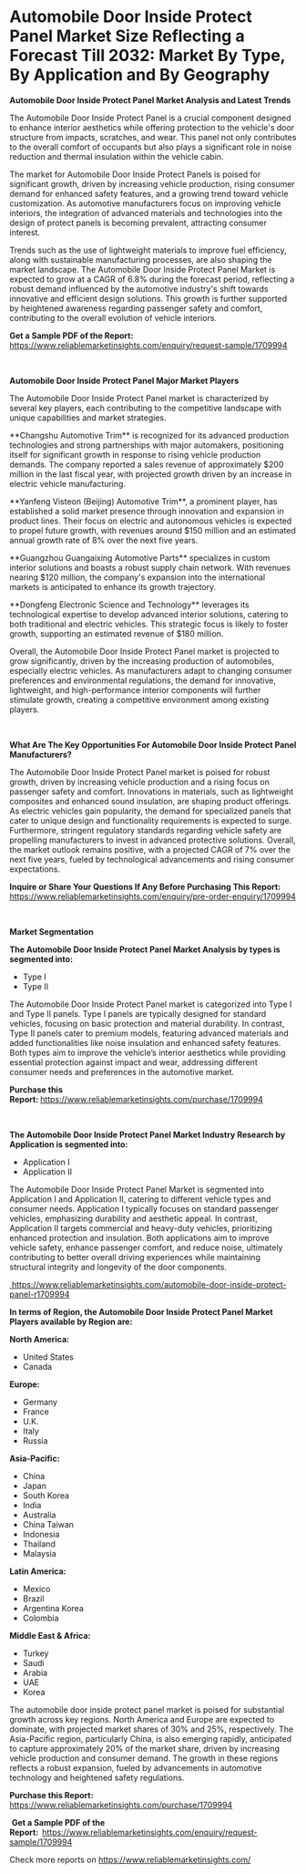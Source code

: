 <p><h1>Automobile Door Inside Protect Panel Market Size Reflecting a Forecast Till 2032: Market By Type, By Application and By Geography</h1></p><p><strong>Automobile Door Inside Protect Panel Market Analysis and Latest Trends</strong></p>
<p><p>The Automobile Door Inside Protect Panel is a crucial component designed to enhance interior aesthetics while offering protection to the vehicle's door structure from impacts, scratches, and wear. This panel not only contributes to the overall comfort of occupants but also plays a significant role in noise reduction and thermal insulation within the vehicle cabin.</p><p>The market for Automobile Door Inside Protect Panels is poised for significant growth, driven by increasing vehicle production, rising consumer demand for enhanced safety features, and a growing trend toward vehicle customization. As automotive manufacturers focus on improving vehicle interiors, the integration of advanced materials and technologies into the design of protect panels is becoming prevalent, attracting consumer interest.</p><p>Trends such as the use of lightweight materials to improve fuel efficiency, along with sustainable manufacturing processes, are also shaping the market landscape. The Automobile Door Inside Protect Panel Market is expected to grow at a CAGR of 6.8% during the forecast period, reflecting a robust demand influenced by the automotive industry's shift towards innovative and efficient design solutions. This growth is further supported by heightened awareness regarding passenger safety and comfort, contributing to the overall evolution of vehicle interiors.</p></p>
<p><strong>Get a Sample PDF of the Report:&nbsp;</strong> <a href="https://www.reliablemarketinsights.com/enquiry/request-sample/1709994?utm_campaign=3218&utm_medium=2&utm_source=Github&utm_content=ia&utm_term=27032025&utm_id=automobile-door-inside-protect-panel">https://www.reliablemarketinsights.com/enquiry/request-sample/1709994</a></p>
<p>&nbsp;</p>
<p><strong>Automobile Door Inside Protect Panel Major Market Players</strong></p>
<p><p>The Automobile Door Inside Protect Panel market is characterized by several key players, each contributing to the competitive landscape with unique capabilities and market strategies. </p><p>**Changshu Automotive Trim** is recognized for its advanced production technologies and strong partnerships with major automakers, positioning itself for significant growth in response to rising vehicle production demands. The company reported a sales revenue of approximately $200 million in the last fiscal year, with projected growth driven by an increase in electric vehicle manufacturing.</p><p>**Yanfeng Visteon (Beijing) Automotive Trim**, a prominent player, has established a solid market presence through innovation and expansion in product lines. Their focus on electric and autonomous vehicles is expected to propel future growth, with revenues around $150 million and an estimated annual growth rate of 8% over the next five years.</p><p>**Guangzhou Guangaixing Automotive Parts** specializes in custom interior solutions and boasts a robust supply chain network. With revenues nearing $120 million, the company's expansion into the international markets is anticipated to enhance its growth trajectory.</p><p>**Dongfeng Electronic Science and Technology** leverages its technological expertise to develop advanced interior solutions, catering to both traditional and electric vehicles. This strategic focus is likely to foster growth, supporting an estimated revenue of $180 million.</p><p>Overall, the Automobile Door Inside Protect Panel market is projected to grow significantly, driven by the increasing production of automobiles, especially electric vehicles. As manufacturers adapt to changing consumer preferences and environmental regulations, the demand for innovative, lightweight, and high-performance interior components will further stimulate growth, creating a competitive environment among existing players.</p></p>
<p>&nbsp;</p>
<p><strong>What Are The Key Opportunities For Automobile Door Inside Protect Panel Manufacturers?</strong></p>
<p><p>The Automobile Door Inside Protect Panel market is poised for robust growth, driven by increasing vehicle production and a rising focus on passenger safety and comfort. Innovations in materials, such as lightweight composites and enhanced sound insulation, are shaping product offerings. As electric vehicles gain popularity, the demand for specialized panels that cater to unique design and functionality requirements is expected to surge. Furthermore, stringent regulatory standards regarding vehicle safety are propelling manufacturers to invest in advanced protective solutions. Overall, the market outlook remains positive, with a projected CAGR of 7% over the next five years, fueled by technological advancements and rising consumer expectations.</p></p>
<p><strong>Inquire or Share Your Questions If Any Before Purchasing This Report:</strong> <a href="https://www.reliablemarketinsights.com/enquiry/pre-order-enquiry/1709994?utm_campaign=3218&utm_medium=2&utm_source=Github&utm_content=ia&utm_term=27032025&utm_id=automobile-door-inside-protect-panel">https://www.reliablemarketinsights.com/enquiry/pre-order-enquiry/1709994</a></p>
<p>&nbsp;</p>
<p><strong>Market Segmentation</strong></p>
<p><strong>The Automobile Door Inside Protect Panel Market Analysis by types is segmented into:</strong></p>
<p><ul><li>Type I</li><li>Type II</li></ul></p>
<p><p>The Automobile Door Inside Protect Panel market is categorized into Type I and Type II panels. Type I panels are typically designed for standard vehicles, focusing on basic protection and material durability. In contrast, Type II panels cater to premium models, featuring advanced materials and added functionalities like noise insulation and enhanced safety features. Both types aim to improve the vehicle’s interior aesthetics while providing essential protection against impact and wear, addressing different consumer needs and preferences in the automotive market.</p></p>
<p><strong>Purchase this Report:&nbsp;</strong><a href="https://www.reliablemarketinsights.com/purchase/1709994?utm_campaign=3218&utm_medium=2&utm_source=Github&utm_content=ia&utm_term=27032025&utm_id=automobile-door-inside-protect-panel">https://www.reliablemarketinsights.com/purchase/1709994</a></p>
<p>&nbsp;</p>
<p><strong>The Automobile Door Inside Protect Panel Market Industry Research by Application is segmented into:</strong></p>
<p><ul><li>Application I</li><li>Application II</li></ul></p>
<p><p>The Automobile Door Inside Protect Panel Market is segmented into Application I and Application II, catering to different vehicle types and consumer needs. Application I typically focuses on standard passenger vehicles, emphasizing durability and aesthetic appeal. In contrast, Application II targets commercial and heavy-duty vehicles, prioritizing enhanced protection and insulation. Both applications aim to improve vehicle safety, enhance passenger comfort, and reduce noise, ultimately contributing to better overall driving experiences while maintaining structural integrity and longevity of the door components.</p></p>
<p><a href="https://www.reliablemarketinsights.com/automobile-door-inside-protect-panel-r1709994?utm_campaign=3218&utm_medium=2&utm_source=Github&utm_content=ia&utm_term=27032025&utm_id=automobile-door-inside-protect-panel">&nbsp;https://www.reliablemarketinsights.com/automobile-door-inside-protect-panel-r1709994</a></p>
<p><strong>In terms of Region, the Automobile Door Inside Protect Panel Market Players available by Region are:</strong></p>
<p>
    <p> <strong> North America: </strong>
        <ul>
            <li>United States</li>
            <li>Canada</li>
        </ul>
        </p> 
    <p> <strong> Europe: </strong>
        <ul>
            <li>Germany</li>
            <li>France</li>
            <li>U.K.</li>
            <li>Italy</li>
            <li>Russia</li>
        </ul>
        </p> 
    <p> <strong> Asia-Pacific: </strong>
        <ul>
            <li>China</li>
            <li>Japan</li>
            <li>South Korea</li>
            <li>India</li>
            <li>Australia</li>
            <li>China Taiwan</li>
            <li>Indonesia</li>
            <li>Thailand</li>
            <li>Malaysia</li>
        </ul>
        </p> 
    <p> <strong> Latin America: </strong>
        <ul>
            <li>Mexico</li>
            <li>Brazil</li>
            <li>Argentina Korea</li>
            <li>Colombia</li>
        </ul>
        </p> 
    <p> <strong> Middle East & Africa: </strong>
        <ul>
            <li>Turkey</li>
            <li>Saudi</li>
            <li>Arabia</li>
            <li>UAE</li>
            <li>Korea</li>
        </ul>
    </p>
    </p>
<p><p>The automobile door inside protect panel market is poised for substantial growth across key regions. North America and Europe are expected to dominate, with projected market shares of 30% and 25%, respectively. The Asia-Pacific region, particularly China, is also emerging rapidly, anticipated to capture approximately 20% of the market share, driven by increasing vehicle production and consumer demand. The growth in these regions reflects a robust expansion, fueled by advancements in automotive technology and heightened safety regulations.</p></p>
<p><strong>Purchase this Report: </strong><a href="https://www.reliablemarketinsights.com/purchase/1709994?utm_campaign=3218&utm_medium=2&utm_source=Github&utm_content=ia&utm_term=27032025&utm_id=automobile-door-inside-protect-panel">https://www.reliablemarketinsights.com/purchase/1709994</a></p>
<p>&nbsp;<strong>Get a Sample PDF of the Report:&nbsp;&nbsp;</strong><a href="https://www.reliablemarketinsights.com/enquiry/request-sample/1709994?utm_campaign=3218&utm_medium=2&utm_source=Github&utm_content=ia&utm_term=27032025&utm_id=automobile-door-inside-protect-panel">https://www.reliablemarketinsights.com/enquiry/request-sample/1709994</a></p>
<p><strong></strong></p>
<p>Check more reports on <a href="https://www.reliablemarketinsights.com/?utm_campaign=3218&utm_medium=2&utm_source=Github&utm_content=ia&utm_term=27032025&utm_id=automobile-door-inside-protect-panel">https://www.reliablemarketinsights.com/</a></p>